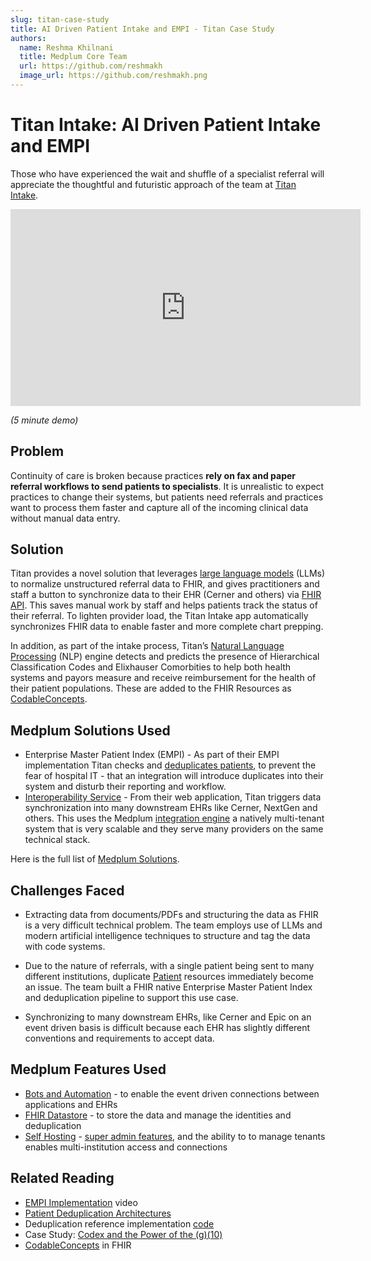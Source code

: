 ```yaml
---
slug: titan-case-study
title: AI Driven Patient Intake and EMPI - Titan Case Study
authors:
  name: Reshma Khilnani
  title: Medplum Core Team
  url: https://github.com/reshmakh
  image_url: https://github.com/reshmakh.png
---
```


# Titan Intake: AI Driven Patient Intake and EMPI

Those who have experienced the wait and shuffle of a specialist referral will appreciate the thoughtful and futuristic approach of the team at [Titan Intake](https://www.titanintake.com/).

<iframe width="560" height="315" src="https://www.youtube.com/embed/sy3YKRFyPII?start=0" title="YouTube video player" frameborder="0" allow="accelerometer; autoplay; clipboard-write; encrypted-media; gyroscope; picture-in-picture" allowfullscreen></iframe>

_(5 minute demo)_

## Problem

Continuity of care is broken because practices **rely on fax and paper referral workflows to send patients to specialists**. It is unrealistic to expect practices to change their systems, but patients need referrals and practices want to process them faster and capture all of the incoming clinical data without manual data entry.

## Solution

Titan provides a novel solution that leverages [large language models](https://en.wikipedia.org/wiki/Large_language_model) (LLMs) to normalize unstructured referral data to FHIR, and gives practitioners and staff a button to synchronize data to their EHR (Cerner and others) via [FHIR API](/docs/api). This saves manual work by staff and helps patients track the status of their referral. To lighten provider load, the Titan Intake app automatically synchronizes FHIR data to enable faster and more complete chart prepping.

In addition, as part of the intake process, Titan’s [Natural Language Processing](https://en.wikipedia.org/wiki/Natural_language_processing) (NLP) engine detects and predicts the presence of Hierarchical Classification Codes and Elixhauser Comorbities to help both health systems and payors measure and receive reimbursement for the health of their patient populations. These are added to the FHIR Resources as [CodableConcepts](/blog/demystifying-fhir-systems#codeableconcepts).

## Medplum Solutions Used

- Enterprise Master Patient Index (EMPI) - As part of their EMPI implementation Titan checks and [deduplicates patients](/docs/fhir-datastore/patient-deduplication), to prevent the fear of hospital IT - that an integration will introduce duplicates into their system and disturb their reporting and workflow.
- [Interoperability Service](/products/integration) - From their web application, Titan triggers data synchronization into many downstream EHRs like Cerner, NextGen and others. This uses the Medplum [integration engine](/products/integration) a natively multi-tenant system that is very scalable and they serve many providers on the same technical stack.

Here is the full list of [Medplum Solutions](/solutions).

## Challenges Faced

- Extracting data from documents/PDFs and structuring the data as FHIR is a very difficult technical problem. The team employs use of LLMs and modern artificial intelligence techniques to structure and tag the data with code systems.

- Due to the nature of referrals, with a single patient being sent to many different institutions, duplicate [Patient](/docs/api/fhir/resources/patient) resources immediately become an issue. The team built a FHIR native Enterprise Master Patient Index and deduplication pipeline to support this use case.

- Synchronizing to many downstream EHRs, like Cerner and Epic on an event driven basis is difficult because each EHR has slightly different conventions and requirements to accept data.

## Medplum Features Used

- [Bots and Automation](/docs/bots/bot-basics) - to enable the event driven connections between applications and EHRs
- [FHIR Datastore](/docs/fhir-datastore) - to store the data and manage the identities and deduplication
- [Self Hosting](/docs/self-hosting) - [super admin features](/docs/self-hosting/super-admin-guide), and the ability to to manage tenants enables multi-institution access and connections

## Related Reading

- [EMPI Implementation](/blog/empi-implementation) video
- [Patient Deduplication Architectures](/docs/fhir-datastore/patient-deduplication)
- Deduplication reference implementation [code](https://github.com/medplum/medplum/tree/main/examples/medplum-demo-bots/src/deduplication)
- Case Study: [Codex and the Power of the (g)(10)](/blog/codex-and-the-power-of-g10)
- [CodableConcepts](/blog/demystifying-fhir-systems#codeableconcepts) in FHIR
